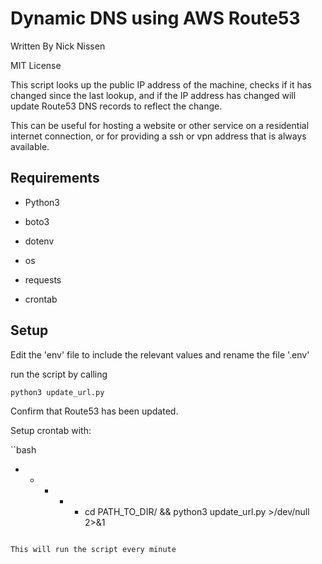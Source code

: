 # Dynamic DNS using AWS Route53

Written By Nick Nissen 

MIT License


This script looks up the public IP address of the machine, checks if it has changed since the last lookup, and if the IP address has changed will update Route53 DNS records to reflect the change.

This can be useful for hosting a website or other service on a residential internet connection, or for providing a ssh or vpn address that is always available.

## Requirements

- Python3
- boto3
- dotenv
- os
- requests

- crontab

## Setup

Edit the 'env' file to include the relevant values and rename the file '.env'

run the script by calling 

```bash
python3 update_url.py
```

Confirm that Route53 has been updated.

Setup crontab with:

``bash
* * * * * cd PATH_TO_DIR/ && python3 update_url.py >/dev/null 2>&1 
```

This will run the script every minute
